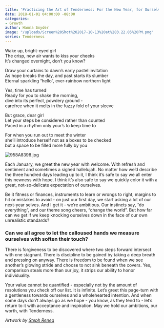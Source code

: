 ```yaml
---
title: 'Practicing the Art of Tenderness: For the New Year, for Ourselves'
date: 2018-01-01 04:00:00 -08:00
categories:
- Growth
author: Hanna Snyder
image: "/uploads/Screen%20Shot%202017-10-13%20at%203.22.05%20PM.png"
series: Tenderness
---
```


Wake up, bright-eyed girl  
The crisp, new air wants to kiss your cheeks  
It’s changed overnight, don’t you know?

Draw your curtains to dawn’s early pastel invitation  
As hope breaks the day, and past starts its slumber  
Eternal sparkling “hello”, ever-rainbow northern light

Yes, time has turned  
Ready for you to shake the morning,  
dive into its perfect, powdery ground -  
carefree when it melts in the fuzzy fold of your sleeve

But grace, dear girl  
Let your steps be considered rather than counted  
Paced in a rhythm only your’s to keep time to

For when you run out to meet the winter  
she’ll introduce herself not as a boxes to be checked  
but a space to be filled more fully by you

![958A8398.jpg](/uploads/958A8398.jpg)

Each January, we greet the new year with welcome. With refresh and sentiment and sometimes a sighed hallelujah. No matter how we’d describe the three hundred days leading up to it, I think it’s safe to say we all enter this newness with hope. I think it’s also safe to say we quickly color it with a great, not-so-delicate expectation of ourselves.

Be it fitness or finances, instruments to learn or wrongs to right, margins to hit or mistakes to avoid - on just our first day, we start asking a lot of our next-year selves. And I get it - we’re ambitious. Our instincts say, “do everything”, and our theme song cheers, “change the world”. But how far can we get if we keep knocking ourselves down in the face of our own unrealistic standards?

### Can we all agree to let the calloused hands we measure ourselves with soften their touch?

There is forgiveness to be discovered where two steps forward intersect with one stagnant. There is discipline to be gained by taking a deep breath and pressing on anyway. There is freedom to be found when we see another’s glowing stride and choose to not sink beneath the covers. Yes, comparison steals more than our joy, it strips our ability to honor individuality.

Your value cannot be quantified - especially not by the amount of resolutions you check off our list. It is infinite. Let’s greet this page-turn with a gentleness towards ourselves and a wholehearted intention. And when some days don’t always go as we hope - you know, as they tend to - let’s return to it with acceptance and inspiration. May we hold our ambitions, our worth, with Tenderness.

*Artwork by [Steph Renea](http://stephrenea.com/)*